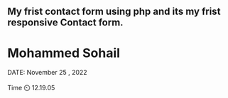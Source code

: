## My frist contact form using php and its my frist responsive Contact form.
# Mohammed Sohail


DATE: November 25 , 2022 <br><br>
Time ⏲️ 12.19.05